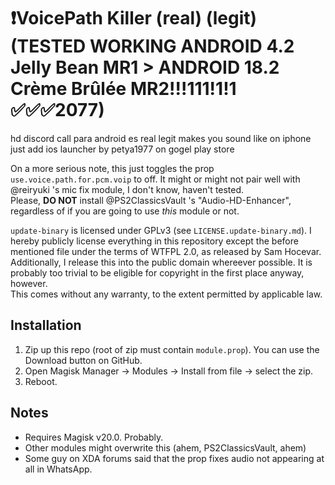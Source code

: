 # ❗VoicePath Killer (real) (legit) (TESTED WORKING ANDROID 4.2 Jelly Bean MR1 > ANDROID 18.2 Crème Brûlée MR2!!!111!1!1 ✅✅✅2077)

hd discord call para android es real legit makes you sound like on iphone just add ios launcher by petya1977 on gogel play store

On a more serious note, this just toggles the prop `use.voice.path.for.pcm.voip` to off. It might or might not pair well with @reiryuki 's mic fix module, I don't know, haven't tested.  
Please, **DO NOT** install @PS2ClassicsVault 's "Audio-HD-Enhancer", regardless of if you are going to use *this* module or not.

`update-binary` is licensed under GPLv3 (see `LICENSE.update-binary.md`). I hereby publicly license everything in this repository except the before mentioned file under the terms of WTFPL 2.0, as released by Sam Hocevar.  
Additionally, I release this into the public domain whereever possible. It is probably too trivial to be eligible for copyright in the first place anyway, however.  
This comes without any warranty, to the extent permitted by applicable law.

## Installation
1. Zip up this repo (root of zip must contain `module.prop`). You can use the Download button on GitHub.
2. Open Magisk Manager → Modules → Install from file → select the zip.
3. Reboot.

## Notes
- Requires Magisk v20.0. Probably.
- Other modules might overwrite this (ahem, PS2ClassicsVault, ahem)
- Some guy on XDA forums said that the prop fixes audio not appearing at all in WhatsApp.
